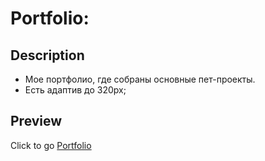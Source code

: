 # Portfolio:

## Description

* Мое портфолио, где собраны основные пет-проекты.
* Есть адаптив до 320px;

## Preview

Click to go [Portfolio](https://artyomvolkov1.github.io/portfolio/)
